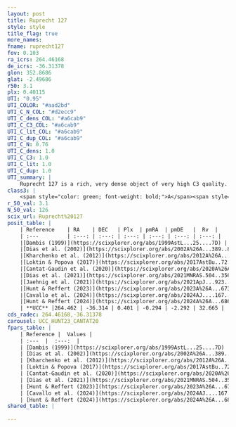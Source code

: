 ```yaml
---
layout: post
title: Ruprecht 127
style: style
title_flag: true
more_names: 
fname: ruprecht127
fov: 0.103
ra_icrs: 264.46168
de_icrs: -36.31378
glon: 352.8686
glat: -2.49686
r50: 3.1
plx: 0.40115
UTI: "0.95"
UTI_COLOR: "#aad2bd"
UTI_C_N_COL: "#d2ecc9"
UTI_C_dens_COL: "#a6cab9"
UTI_C_C3_COL: "#a6cab9"
UTI_C_lit_COL: "#a6cab9"
UTI_C_dup_COL: "#a6cab9"
UTI_C_N: 0.76
UTI_C_dens: 1.0
UTI_C_C3: 1.0
UTI_C_lit: 1.0
UTI_C_dup: 1.0
UTI_summary: |
    Ruprecht 127 is a rich, very dense object of very high C3 quality. It is very well-studied in the literature.
class3: |
    <span style="color: green; font-weight: bold;">A</span><span style="color: green; font-weight: bold;">A</span>
r_50_val: 3.1
N_50_val: 126
scix_url: Ruprecht%20127
posit_table: |
    | Reference    | RA    | DEC   | Plx  | pmRA  | pmDE   |  Rv  |
    | :---         | :---: | :---: | :---: | :---: | :---: | :---: |
    |[Dambis (1999)](https://scixplorer.org/abs/1999AstL...25....7D) | 264.462 | -36.3 | -- | -- | -- | -- |
    |[Dias et al. (2002)](https://scixplorer.org/abs/2002A%26A...389..871D) | 264.462 | -36.3 | -- | 0.68 | -2.69 | -28.9 |
    |[Kharchenko et al. (2012)](https://scixplorer.org/abs/2012A%26A...543A.156K) | 264.468 | -36.304 | -- | -0.92 | -2.09 | -- |
    |[Loktin & Popova (2017)](https://scixplorer.org/abs/2017AstBu..72..257L) | 264.465 | -36.301 | -- | -4.813 | -2.97 | -29.0 |
    |[Cantat-Gaudin et al. (2020)](https://scixplorer.org/abs/2020A%26A...640A...1C) | 264.462 | -36.309 | 0.385 | -0.297 | -2.266 | -- |
    |[Dias et al. (2021)](https://scixplorer.org/abs/2021MNRAS.504..356D) | 264.466 | -36.308 | 0.391 | -0.289 | -2.26 | -- |
    |[Jaehnig et al. (2021)](https://scixplorer.org/abs/2021ApJ...923..129J) | 264.467 | -36.302 | 0.43 | -0.285 | -2.278 | -- |
    |[Hunt & Reffert (2023)](https://scixplorer.org/abs/2023A%26A...673A.114H) | 264.454 | -36.312 | 0.395 | -0.295 | -2.279 | 16.834 |
    |[Cavallo et al. (2024)](https://scixplorer.org/abs/2024AJ....167...12C) | 264.469 | -36.305 | 0.394 | -- | -- | -- |
    |[Hunt & Reffert (2024)](https://scixplorer.org/abs/2024A%26A...686A..42H) | 264.454 | -36.312 | 0.395 | -0.295 | -2.279 | 16.834 |
    | **UCC** |264.462 | -36.314 | 0.401 | -0.294 | -2.292 | 32.665 | 
cds_radec: 264.46168,-36.31378
carousel: UCC_HUNT23_CANTAT20
fpars_table: |
    | Reference |  Values |
    | :---  |  :---:  |
    | [Dambis (1999)](https://scixplorer.org/abs/1999AstL...25....7D) | `E_B-V_=1.036, DM0=10.71, log_age_=7.3` |
    | [Dias et al. (2002)](https://scixplorer.org/abs/2002A%26A...389..871D) | `E(B-V)=0.99, Dist=1466.0, Age=7.351` |
    | [Kharchenko et al. (2012)](https://scixplorer.org/abs/2012A%26A...543A.156K) | `e_bv=1.135, distance=1435, log_age=7.55` |
    | [Loktin & Popova (2017)](https://scixplorer.org/abs/2017AstBu..72..257L) | `E(B-V)=0.982, Dmod=10.845, logt=7.373` |
    | [Cantat-Gaudin et al. (2020)](https://scixplorer.org/abs/2020A%26A...640A...1C) | `AVNN=3.04, DMNN=11.81, AgeNN=7.13` |
    | [Dias et al. (2021)](https://scixplorer.org/abs/2021MNRAS.504..356D) | `Av=2.852, Dist=2630, logage=6.764, [Fe/H]=0.233` |
    | [Hunt & Reffert (2023)](https://scixplorer.org/abs/2023A%26A...673A.114H) | `AV50=3.377, diffAV50=2.564, MOD50=11.869, logAge50=7.035` |
    | [Cavallo et al. (2024)](https://scixplorer.org/abs/2024AJ....167...12C) | `AV50=3.47, dMod50=11.59, logAge50=7.36, [Fe/H]50=0.09` |
    | [Hunt & Reffert (2024)](https://scixplorer.org/abs/2024A%26A...686A..42H) | `MassJ=2509.78` |
shared_table: |
    
---
```

